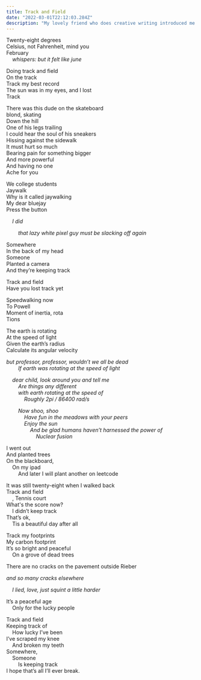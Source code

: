```yaml
---
title: Track and Field
date: "2022-03-01T22:12:03.284Z"
description: "My lovely friend who does creative writing introduced me to walk poems. And so I decided to write one. Disclaimer: I am not good at walking, or poetry for that matter."
---
```

Twenty-eight degrees  
Celsius, not Fahrenheit, mind you  
February  
    *whispers: but it felt like june*

Doing track and field  
On the track  
Track my best record  
The sun was in my eyes, and I lost  
Track  

There was this dude on the skateboard  
blond, skating  
Down the hill  
One of his legs trailing  
I could hear the soul of his sneakers  
Hissing against the sidewalk  
It must hurt so much  
Bearing pain for something bigger  
And more powerful  
And having no one  
Ache for you  

We college students  
Jaywalk  
Why is it called jaywalking  
My dear bluejay  
Press the button

    *I did*  

        *that lazy white pixel guy must be slacking off again*  

Somewhere  
In the back of my head  
Someone  
Planted a camera  
And they’re keeping track  

Track and field  
Have you lost track yet  

Speedwalking now  
To Powell  
Moment of inertia, rota  
Tions  

The earth is rotating  
At the speed of light  
Given the earth’s radius  
Calculate its angular velocity  

*but professor, professor, wouldn’t we all be dead   
        If earth was rotating at the speed of light*

    *dear child, look around you and tell me  
        Are things any different  
        with earth rotating at the speed of  
            Roughly 2pi / 86400 rad/s*  

        *Now shoo, shoo  
            Have fun in the meadows with your peers  
            Enjoy the sun  
                And be glad humans haven’t harnessed   the power of  
                    Nuclear fusion*  

I went out  
And planted trees  
On the blackboard,  
    On my ipad  
        And later I will plant another on leetcode 

It was still twenty-eight when I walked back  
Track and field  
    , Tennis court  
What's the score now?  
    I didn’t keep track  
That’s ok,  
    Tis a beautiful day after all  

Track my footprints  
My carbon footprint  
It’s so bright and peaceful  
    On a grove of dead trees  

There are no cracks on the pavement outside Rieber

*and so many cracks elsewhere*  

    *I lied, love, just squint a little harder*
  
It’s a peaceful age  
    Only for the lucky people  

Track and field  
Keeping track of  
    How lucky I’ve been  
I’ve scraped my knee  
    And broken my teeth  
Somewhere,  
    Someone  
        Is keeping track  
I hope that’s all I’ll ever break.  
